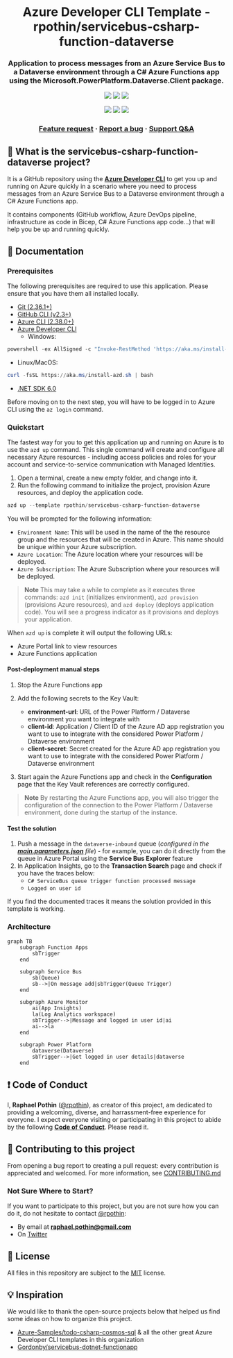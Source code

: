 <p align="center">
    <h1 align="center">
        Azure Developer CLI Template - rpothin/servicebus-csharp-function-dataverse
    </h1>
    <h3 align="center">
        Application to process messages from an Azure Service Bus to a Dataverse environment through a C# Azure Functions app using the Microsoft.PowerPlatform.Dataverse.Client package.
    </h3>
</p>

<p align="center">
    <a href="https://github.com/rpothin/servicebus-csharp-function-dataverse/blob/main/LICENSE" alt="Repository License">
        <img src="https://img.shields.io/github/license/rpothin/servicebus-csharp-function-dataverse?color=yellow&label=License" /></a>
    <a href="https://github.com/rpothin/servicebus-csharp-function-dataverse/issues" alt="Open Issues">
        <img src="https://img.shields.io/github/issues-raw/rpothin/servicebus-csharp-function-dataverse?label=Open%20Issues" /></a>
    <a href="https://github.com/rpothin/servicebus-csharp-function-dataverse/pulls" alt="Open Pull Requests">
        <img src="https://img.shields.io/github/issues-pr-raw/rpothin/servicebus-csharp-function-dataverse?label=Open%20Pull%20Requests" /></a>
</p>

<p align="center">
    <a href="#watchers" alt="Watchers">
        <img src="https://img.shields.io/github/watchers/rpothin/servicebus-csharp-function-dataverse?style=social" /></a>
    <a href="#forks" alt="Forks">
        <img src="https://img.shields.io/github/forks/rpothin/servicebus-csharp-function-dataverse?style=social" /></a>
    <a href="#stars" alt="Stars">
        <img src="https://img.shields.io/github/stars/rpothin/servicebus-csharp-function-dataverse?style=social" /></a>
</p>

<h3 align="center">
  <a href="https://github.com/rpothin/servicebus-csharp-function-dataverse/discussions?discussions_q=category%3AIdeas">Feature request</a>
  <span> · </span>
  <a href="https://github.com/rpothin/servicebus-csharp-function-dataverse/issues/new?assignees=rpothin&labels=bug">Report a bug</a>
  <span> · </span>
  <a href="https://github.com/rpothin/servicebus-csharp-function-dataverse/discussions/categories/q-a">Support Q&A</a>
</h3>

## 📢 What is the servicebus-csharp-function-dataverse project?

It is a GitHub repository using the [**Azure Developer CLI**](https://learn.microsoft.com/en-us/azure/developer/azure-developer-cli/overview) to get you up and running on Azure quickly in a scenario where you need to process messages from an Azure Service Bus to a Dataverse environment through a C# Azure Functions app.

It contains components (GitHub workflow, Azure DevOps pipeline, infrastructure as code in Bicep, C# Azure Functions app code...) that will help you be up and running quickly.

## 📖 Documentation

### Prerequisites

The following prerequisites are required to use this application. Please ensure that you have them all installed locally.

- [Git (2.36.1+)](https://git-scm.com/)
- [GitHub CLI (v2.3+)](https://github.com/cli/cli)
- [Azure CLI (2.38.0+)](https://docs.microsoft.com/cli/azure/install-azure-cli)
- [Azure Developer CLI](https://aka.ms/azure-dev/install)
   - Windows:

```powershell
powershell -ex AllSigned -c "Invoke-RestMethod 'https://aka.ms/install-azd.ps1' | Invoke-Expression"
```

   - Linux/MacOS:

```powershell
curl -fsSL https://aka.ms/install-azd.sh | bash
```

- [.NET SDK 6.0](https://dotnet.microsoft.com/download/dotnet/6.0)

Before moving on to the next step, you will have to be logged in to Azure CLI using the `az login` command.

### Quickstart

The fastest way for you to get this application up and running on Azure is to use the `azd up` command. This single command will create and configure all necessary Azure resources - including access policies and roles for your account and service-to-service communication with Managed Identities.

1. Open a terminal, create a new empty folder, and change into it.
1. Run the following command to initialize the project, provision Azure resources, and deploy the application code.

```powershell
azd up --template rpothin/servicebus-csharp-function-dataverse
```

You will be prompted for the following information:

- `Environment Name`: This will be used in the name of the the resource group and the resources that will be created in Azure. This name should be unique within your Azure subscription.
- `Azure Location`: The Azure location where your resources will be deployed.
- `Azure Subscription`: The Azure Subscription where your resources will be deployed.

> **Note**
> This may take a while to complete as it executes three commands: `azd init` (initializes environment), `azd provision` (provisions Azure resources), and `azd deploy` (deploys application code). You will see a progress indicator as it provisions and deploys your application.

When `azd up` is complete it will output the following URLs:

- Azure Portal link to view resources
- Azure Functions application

#### Post-deployment manual steps

1. Stop the Azure Functions app
2. Add the following secrets to the Key Vault:
   - **environment-url**: URL of the Power Platform / Dataverse environment you want to integrate with
   - **client-id**: Application / Client ID of the Azure AD app registration you want to use to integrate with the considered Power Platform / Dataverse environment
   - **client-secret**: Secret created for the Azure AD app registration you want to use to integrate with the considered Power Platform / Dataverse environment

3. Start again the Azure Functions app and check in the **Configuration** page that the Key Vault references are correctly configured.

> **Note**
> By restarting the Azure Functions app, you will also trigger the configuration of the connection to the Power Platform / Dataverse environment, done during the startup of the instance.

#### Test the solution

1. Push a message in the `dataverse-inbound` queue (*configured in the [**main.parameters.json**](./infra/main.parameters.json) file*) - for example, you can do it directly from the queue in Azure Portal using the **Service Bus Explorer** feature
2. In Application Insights, go to the **Transaction Search** page and check if you have the traces below:
   - `C# ServiceBus queue trigger function processed message`
   - `Logged on user id`

If you find the documented traces it means the solution provided in this template is working.

### Architecture

```mermaid
graph TB
    subgraph Function Apps
        sbTrigger
    end

    subgraph Service Bus
        sb(Queue)
        sb-->|On message add|sbTrigger(Queue Trigger)
    end

    subgraph Azure Monitor
        ai(App Insights)
        la(Log Analytics workspace)
        sbTrigger-->|Message and logged in user id|ai
        ai-->la
    end

    subgraph Power Platform
        dataverse(Dataverse)
        sbTrigger-->|Get logged in user details|dataverse
    end

```

## ❗ Code of Conduct

I, **Raphael Pothin** ([@rpothin](https://github.com/rpothin)), as creator of this project, am dedicated to providing a welcoming, diverse, and harrassment-free experience for everyone.
I expect everyone visiting or participating in this project to abide by the following [**Code of Conduct**](CODE_OF_CONDUCT.md).
Please read it.

## 👐 Contributing to this project

From opening a bug report to creating a pull request: every contribution is appreciated and welcomed.
For more information, see [CONTRIBUTING.md](CONTRIBUTING.md)

### Not Sure Where to Start?

If you want to participate to this project, but you are not sure how you can do it, do not hesitate to contact [@rpothin](https://github.com/rpothin):

- By email at **raphael.pothin@gmail.com**
- On [Twitter](https://twitter.com/RaphaelPothin)

## 📝 License

All files in this repository are subject to the [MIT](LICENSE) license.

## 💡 Inspiration

We would like to thank the open-source projects below that helped us find some ideas on how to organize this project.

- [Azure-Samples/todo-csharp-cosmos-sql](https://github.com/Azure-Samples/todo-csharp-cosmos-sql) & all the other great Azure Developer CLI templates in this organization
- [Gordonby/servicebus-dotnet-functionapp](https://github.com/Gordonby/servicebus-dotnet-functionapp)